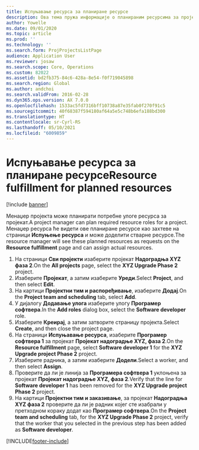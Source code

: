 ```yaml
---
title: Испуњавање ресурса за планиране ресурсе
description: Ова тема пружа информације о планираним ресурсима за пројекат.
author: Yowelle
ms.date: 09/01/2020
ms.topic: article
ms.prod: ''
ms.technology: ''
ms.search.form: ProjProjectsListPage
audience: Application User
ms.reviewer: josaw
ms.search.scope: Core, Operations
ms.custom: 82022
ms.assetid: bd2fb375-84c6-428a-8e54-f0f719045898
ms.search.region: Global
ms.author: andchoi
ms.search.validFrom: 2016-02-28
ms.dyn365.ops.version: AX 7.0.0
ms.openlocfilehash: 1533ac5fd7316bff10738a87e35fab0f270f91c5
ms.sourcegitcommit: 40f68387f594180af64a5e5c748b6efa188bd300
ms.translationtype: HT
ms.contentlocale: sr-Cyrl-RS
ms.lasthandoff: 05/10/2021
ms.locfileid: "6009859"
---
```

# <a name="resource-fulfillment-for-planned-resources"></a><span data-ttu-id="04d9e-103">Испуњавање ресурса за планиране ресурсе</span><span class="sxs-lookup"><span data-stu-id="04d9e-103">Resource fulfillment for planned resources</span></span>

[!include [banner](../includes/banner.md)]

<span data-ttu-id="04d9e-104">Менаџер пројекта може планирати потребне улоге ресурса за пројекат.</span><span class="sxs-lookup"><span data-stu-id="04d9e-104">A project manager can plan required resource roles for a project.</span></span> <span data-ttu-id="04d9e-105">Менаџер ресурса ће видети ове планиране ресурсе као захтеве на страници **Испуњење ресурса** и може доделити стварне ресурсе.</span><span class="sxs-lookup"><span data-stu-id="04d9e-105">The resource manager will see these planned resources as requests on the **Resource fulfillment** page and can assign actual resources.</span></span>

1. <span data-ttu-id="04d9e-106">На страници **Сви пројекти** изаберите пројекат **Надоградња XYZ фаза 2**.</span><span class="sxs-lookup"><span data-stu-id="04d9e-106">On the **All projects** page, select the **XYZ Upgrade Phase 2** project.</span></span>
2. <span data-ttu-id="04d9e-107">Изаберите **Пројекат**, а затим изаберите **Уреди**.</span><span class="sxs-lookup"><span data-stu-id="04d9e-107">Select **Project**, and then select **Edit**.</span></span>
3. <span data-ttu-id="04d9e-108">На картици **Пројектни тим и распоређивање**, изаберите **Додај**.</span><span class="sxs-lookup"><span data-stu-id="04d9e-108">On the **Project team and scheduling** tab, select **Add**.</span></span>
4. <span data-ttu-id="04d9e-109">У дијалогу **Додавање улога** изаберите улогу **Програмер софтвера**.</span><span class="sxs-lookup"><span data-stu-id="04d9e-109">In the **Add roles** dialog box, select the **Software developer** role.</span></span>
5. <span data-ttu-id="04d9e-110">Изаберите **Креирај**, а затим затворите страницу пројекта.</span><span class="sxs-lookup"><span data-stu-id="04d9e-110">Select **Create**, and then close the project page.</span></span>
6. <span data-ttu-id="04d9e-111">На страници **Испуњавање ресурса**, изаберите **Програмер софтвера 1** за пројекат **Пројекат надоградње XYZ, фаза 2**.</span><span class="sxs-lookup"><span data-stu-id="04d9e-111">On the **Resource fulfillment** page, select **Software developer 1** for the **XYZ Upgrade project Phase 2** project.</span></span>
7. <span data-ttu-id="04d9e-112">Изаберите радника, а затим изаберите **Додели**.</span><span class="sxs-lookup"><span data-stu-id="04d9e-112">Select a worker, and then select **Assign**.</span></span>
8. <span data-ttu-id="04d9e-113">Проверите да ли је линија за **Програмера софтвера 1** уклоњена за пројекат **Пројекат надоградње XYZ, фаза 2**.</span><span class="sxs-lookup"><span data-stu-id="04d9e-113">Verify that the line for **Software developer 1** has been removed for the **XYZ Upgrade project Phase 2** project.</span></span>
9. <span data-ttu-id="04d9e-114">На картици **Пројектни тим и заказивање**, за пројекат **Надоградња XYZ фаза 2** проверите да ли је радник којег сте изабрали у претходном кораку додат као **Програмер софтвера**.</span><span class="sxs-lookup"><span data-stu-id="04d9e-114">On the **Project team and scheduling** tab, for the **XYZ Upgrade Phase 2** project, verify that the worker that you selected in the previous step has been added as **Software developer**.</span></span>


[!INCLUDE[footer-include](../includes/footer-banner.md)]
